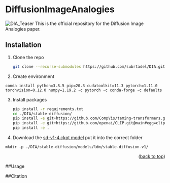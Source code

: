 # DiffusionImageAnalogies
![DIA_Teaser](https://github.com/subrtadel/DIA/assets/129282989/5f11b34d-9f49-47a2-b90d-60ee36ebc3bc)
This is the official repository for the Diffusion Image Analogies paper.


## Installation

1. Clone the repo
   ```sh
   git clone --recurse-submodules https://github.com/subrtadel/DIA.git
   ```
2. Create environment 
  ```
  conda install python=3.8.5 pip=20.3 cudatoolkit=11.3 pytorch=1.11.0 torchvision=0.12.0 numpy=1.19.2 -c pytorch -c conda-forge -c defaults
  ```
3. Install packages
   ```sh
   pip install -r requirements.txt
   cd ./DIA/stable-diffusion/
   pip install -e git+https://github.com/CompVis/taming-transformers.git@master#egg=taming-transformers
   pip install -e git+https://github.com/openai/CLIP.git@main#egg=clip
   pip install -e .
   ```
4. Download the [sd-v1-4.ckpt model](https://huggingface.co/CompVis/stable-diffusion-v-1-4-original) put it into the correct folder
  ```
  mkdir -p ./DIA/stable-diffusion/models/ldm/stable-diffusion-v1/

  ```

<p align="right">(<a href="#readme-top">back to top</a>)</p>

##Usage

##Citation
